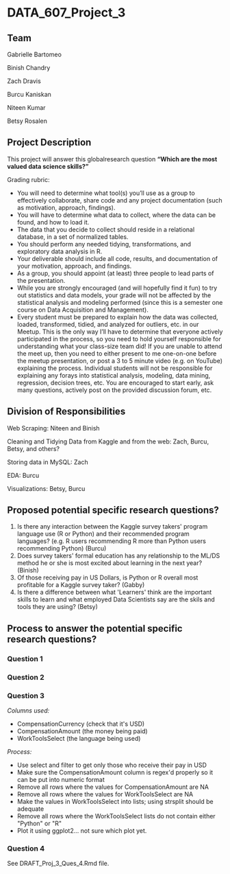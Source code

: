 # DATA_607_Project_3

## Team

Gabrielle Bartomeo

Binish Chandry

Zach Dravis

Burcu Kaniskan

Niteen Kumar

Betsy Rosalen

## Project Description
This project will answer this globalresearch question **“Which are the most valued data science skills?”**

Grading rubric:
+ You will need to determine what tool(s) you’ll use as a group to effectively collaborate, share code and any project documentation (such as motivation, approach, findings).
+ You will have to determine what data to collect, where the data can be found, and how to load it.
+ The data that you decide to collect should reside in a relational database, in a set of normalized tables.
+ You should perform any needed tidying, transformations, and exploratory data analysis in R.
+ Your deliverable should include all code, results, and documentation of your motivation, approach, and findings.
+ As a group, you should appoint (at least) three people to lead parts of the presentation.
+ While you are strongly encouraged (and will hopefully find it fun) to try out statistics and data models, your
grade will not be affected by the statistical analysis and modeling performed (since this is a semester one
course on Data Acquisition and Management).
+ Every student must be prepared to explain how the data was collected, loaded, transformed, tidied, and
analyzed for outliers, etc. in our Meetup. This is the only way I’ll have to determine that everyone actively participated in the process, so you need to hold yourself responsible for understanding what your class-size team did! If you are unable to attend the meet up, then you need to either present to me one-on-one before the meetup presentation, or post a 3 to 5 minute video (e.g. on YouTube) explaining the process. Individual students will not be responsible for explaining any forays into statistical analysis, modeling, data mining, regression, decision trees, etc.
You are encouraged to start early, ask many questions, actively post on the provided discussion forum, etc.

## Division of Responsibilities

Web Scraping: Niteen and Binish

Cleaning and Tidying Data from Kaggle and from the web: Zach, Burcu, Betsy, and others?

Storing data in MySQL: Zach

EDA: Burcu

Visualizations: Betsy, Burcu

## Proposed potential specific research questions?

 1. Is there any interaction between the Kaggle survey takers' program language use (R or Python) and their recommended program languages? (e.g. R users recommending R more than Python users recommending Python)  (Burcu)
 2. Does survey takers' formal education has any relationship to the ML/DS method he or she is most excited about learning in the next year? (Binish)
 3.  Of those receiving pay in US Dollars, is Python or R overall most profitable for a Kaggle survey taker? (Gabby)
 4. Is there a difference between what 'Learners' think are the important skills to learn and what employed Data Scientists say are the skils and tools they are using? (Betsy)

## Process to answer the potential specific research questions?

### Question 1

### Question 2

### Question 3

*Columns used:*
+ CompensationCurrency (check that it's USD)
+ CompensationAmount (the money being paid)
+ WorkToolsSelect (the language being used)

*Process:*
+ Use select and filter to get only those who receive their pay in USD
+ Make sure the CompensationAmount column is regex'd properly so it can be put into numeric format
+ Remove all rows where the values for CompensationAmount are NA
+ Remove all rows where the values for WorkToolsSelect are NA
+ Make the values in WorkToolsSelect into lists; using strsplit should be adequate
+ Remove all rows where the WorkToolsSelect lists do not contain either "Python" or "R"
+ Plot it using ggplot2... not sure which plot yet.
 
### Question 4

See DRAFT_Proj_3_Ques_4.Rmd file.
